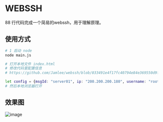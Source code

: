 # WEBSSH

88 行代码完成一个简易的webssh，用于理解原理。

## 使用方式

```bash
# 1 启动 node
node main.js

# 打开本地文件 index.html
# 修改代码里配置信息
# https://github.com/Jamlee/webssh/blob/033491e4f17fc40794e84e369550d9f20f290af0/index.html#L11

let config = {msgId: "server01", ip: "200.200.200.180", username: "root", password: "YOUR PASSWORD"};
# 然后本地浏览器打开
``` 

## 效果图

![image](http://github.com/Jamlee/webssh/raw/master/01.jpg)
